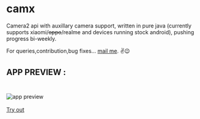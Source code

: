 # camx
Camera2 api with auxillary camera support, written in pure java (currently supports xiaomi/~~oppo~~/realme and devices running stock android), pushing progress bi-weekly. <br/>

For queries,contribution,bug fixes... [mail me](mailto:rishabhrajgupta2000@gmail.com).
✌😉

## APP PREVIEW : <br /><br />
![app preview](https://user-images.githubusercontent.com/47218749/112975423-3d420180-9171-11eb-95f0-c945971fd3db.gif?raw=true) <br /><br />
[Try out](https://github.com/uncannyRishabh/camx/blob/master/camx-debug.apk?raw=true)

